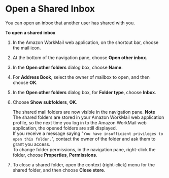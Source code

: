 # Open a Shared Inbox<a name="open_shared_inbox"></a>

You can open an inbox that another user has shared with you\.

**To open a shared inbox**

1. In the Amazon WorkMail web application, on the shortcut bar, choose the mail icon\.

1. At the bottom of the navigation pane, choose **Open other inbox**\.

1. In the **Open other folders** dialog box, choose **Name**\.

1. For **Address Book**, select the owner of mailbox to open, and then choose **OK**\.

1. In the **Open other folders** dialog box, for **Folder type**, choose **Inbox**\.

1. Choose **Show subfolders**, **OK**\.

   The shared mail folders are now visible in the navigation pane\.
**Note**  
The shared folders are stored in your Amazon WorkMail web application profile, so the next time you log in to the Amazon WorkMail web application, the opened folders are still displayed\.  
If you receive a message saying "`You have insufficient privileges to open this folder.`", contact the owner of the folder and ask them to grant you access\.  
To change folder permissions, in the navigation pane, right\-click the folder, choose **Properties**, **Permissions**\.

1. To close a shared folder, open the context \(right\-click\) menu for the shared folder, and then choose **Close store**\.